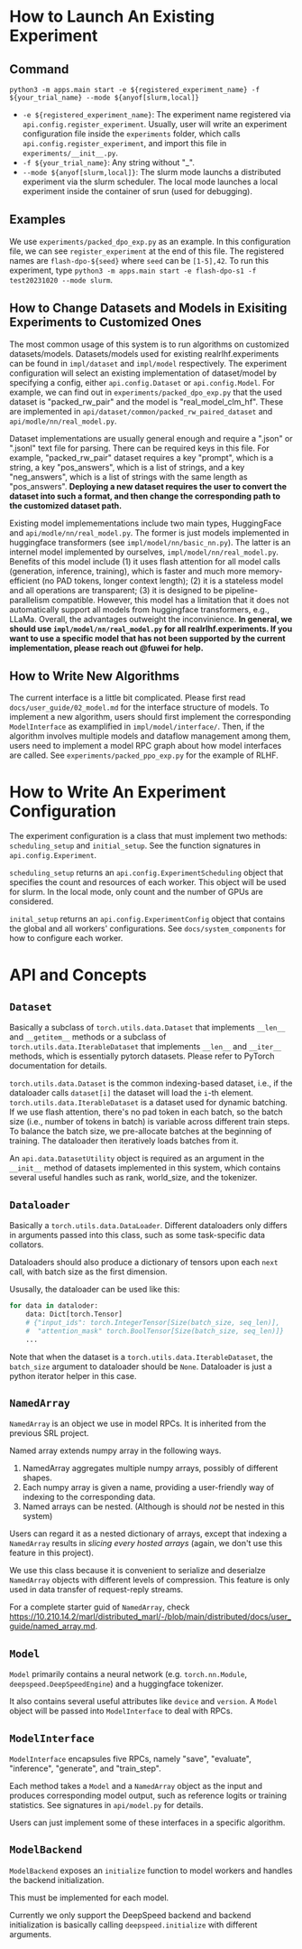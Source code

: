 # How to Launch An Existing Experiment

## Command
```
python3 -m apps.main start -e ${registered_experiment_name} -f ${your_trial_name} --mode ${anyof[slurm,local]}
```

+ `-e ${registered_experiment_name}`: The experiment name registered via `api.config.register_experiment`. Usually, user will write an experiment configuration file inside the `experiments` folder, which calls `api.config.register_experiment`, and import this file in `experiments/__init__.py`.
+ `-f ${your_trial_name}`: Any string without "_".
+ `--mode ${anyof[slurm,local]}`: The slurm mode launchs a distributed experiment via the slurm scheduler. The local mode launches a local experiment inside the container of srun (used for debugging).

## Examples

We use `experiments/packed_dpo_exp.py` as an example. In this configuration file, we can see `register_experiment` at the end of this file.
The registered names are `flash-dpo-${seed}` where `seed` can be `[1-5],42`.
To run this experiment, type `python3 -m apps.main start -e flash-dpo-s1 -f test20231020 --mode slurm`.

## How to Change Datasets and Models in Exisiting Experiments to Customized Ones

The most common usage of this system is to run algorithms on customized datasets/models.
Datasets/models used for existing realrlhf.experiments can be found in `impl/dataset` and `impl/model` respectively.
The experiment configuration will select an existing implementation of dataset/model by specifying a config, either `api.config.Dataset` or `api.config.Model`. For example, we can find out in `experiments/packed_dpo_exp.py` that the used dataset is "packed_rw_pair" and the model is "real_model_clm_hf". These are implemented in `api/dataset/common/packed_rw_paired_dataset` and `api/modle/nn/real_model.py`.

Dataset implementations are usually general enough and require a ".json" or ".jsonl" text file for parsing.
There can be required keys in this file. For example, "packed_rw_pair" dataset requires a key "prompt", which is a string, a key "pos_answers", which is a list of strings, and a key "neg_answers", which is a list of strings with the same length as "pos_answers". **Deploying a new dataset requires the user to convert the dataset into such a format, and then change the corresponding path to the customized dataset path.**

Existing model implemementations include two main types, HuggingFace and `api/modle/nn/real_model.py`. The former is just models implemented in huggingface transformers (see `impl/model/nn/basic_nn.py`). The latter is an internel model implemented by ourselves, `impl/model/nn/real_model.py`. Benefits of this model include (1) it uses flash attention for all model calls (generation, inference, training), which is faster and much more memory-efficient (no PAD tokens, longer context length); (2) it is a stateless model and all operations are transparent; (3) it is designed to be pipeline-parallelism compatible. However, this model has a limitation that it does not automatically support all models from huggingface transformers, e.g., LLaMa. Overall, the advantages outweight the inconvinience. **In general, we should use `impl/model/nn/real_model.py` for all realrlhf.experiments. If you want to use a specific model that has not been supported by the current implementation, please reach out @fuwei for help.**

## How to Write New Algorithms

The current interface is a little bit complicated. Please first read `docs/user_guide/02_model.md` for the interface structure of models. To implement a new algorithm, users should first implement the corresponding `ModelInterface` as examplified in `impl/model/interface/`. Then, if the algorithm involves multiple models and dataflow management among them, users need to implement a model RPC graph about how model interfaces are called. See `experiments/packed_ppo_exp.py` for the example of RLHF.

# How to Write An Experiment Configuration

The experiment configuration is a class that must implement two methods: `scheduling_setup` and `initial_setup`. See the function signatures in `api.config.Experiment`.

`scheduling_setup` returns an `api.config.ExperimentScheduling` object that specifies the count and resources of each worker. This object will be used for slurm. In the local mode, only count and the number of GPUs are considered.

`inital_setup` returns an `api.config.ExperimentConfig` object that contains the global and all workers' configurations. See `docs/system_components` for how to configure each worker.

# API and Concepts

## `Dataset`

Basically a subclass of `torch.utils.data.Dataset` that implements `__len__` and `__getitem__` methods or a subclass of `torch.utils.data.IterableDataset` that implements `__len__` and `__iter__` methods, which is essentially pytorch datasets.
Please refer to PyTorch documentation for details.

`torch.utils.data.Dataset` is the common indexing-based dataset, i.e., if the dataloader calls `dataset[i]` the dataset will load the `i`-th element. `torch.utils.data.IterableDataset` is a dataset used for dynamic batching. If we use flash attention, there's no pad token in each batch, so the batch size (i.e., number of tokens in batch) is variable across different train steps. To balance the batch size, we pre-allocate batches at the beginning of training. The dataloader then iteratively loads batches from it.

An `api.data.DatasetUtility` object is required as an argument in the `__init__` method of datasets implemented in this system, which contains several useful handles such as rank, world_size, and the tokenizer.

## `Dataloader`

Basically a `torch.utils.data.DataLoader`. Different dataloaders only differs in arguments passed into this class, such as some task-specific data collators.

Dataloaders should also produce a dictionary of tensors upon each `next` call, with batch size as the first dimension.

Ususally, the dataloader can be used like this:

```python
for data in dataloder:
    data: Dict[torch.Tensor]
    # {"input_ids": torch.IntegerTensor[Size(batch_size, seq_len)],
    #  "attention_mask" torch.BoolTensor[Size(batch_size, seq_len)]}
    ...
```

Note that when the dataset is a `torch.utils.data.IterableDataset`, the `batch_size` argument to dataloader should be `None`. Dataloader is just a python iterator helper in this case.

## `NamedArray`

`NamedArray` is an object we use in model RPCs. It is inherited from the previous SRL project.

Named array extends numpy array in the following ways.
1. NamedArray aggregates multiple numpy arrays, possibly of different shapes.
2. Each numpy array is given a name, providing a user-friendly way of indexing to the corresponding data.
3. Named arrays can be nested. (Although is should *not* be nested in this system)

Users can regard it as a nested dictionary of arrays, except that indexing a `NamedArray` results in *slicing every hosted arrays* (again, we don't use this feature in this project).

We use this class because it is convenient to serialize and deserialze `NamedArray` objects with different levels of compression. This feature is only used in data transfer of request-reply streams.

For a complete starter guid of `NamedArray`, check https://10.210.14.2/marl/distributed_marl/-/blob/main/distributed/docs/user_guide/named_array.md.


## `Model`

`Model` primarily contains a neural network (e.g. `torch.nn.Module`, `deepspeed.DeepSpeedEngine`) and a huggingface tokenizer.

It also contains several useful attributes like `device` and `version`. A `Model` object will be passed into `ModelInterface` to deal with RPCs.

## `ModelInterface`

`ModelInterface` encapsules five RPCs, namely "save", "evaluate", "inference", "generate", and "train_step".

Each method takes a `Model` and a `NamedArray` object as the input and produces corresponding model output, such as reference logits or training statistics. See signatures in `api/model.py` for details.

Users can just implement some of these interfaces in a specific algorithm.

## `ModelBackend`

`ModelBackend` exposes an `initialize` function to model workers and handles the backend initialization.

This must be implemented for each model.

Currently we only support the DeepSpeed backend and backend initialization is basically calling `deepspeed.initialize` with different arguments.
